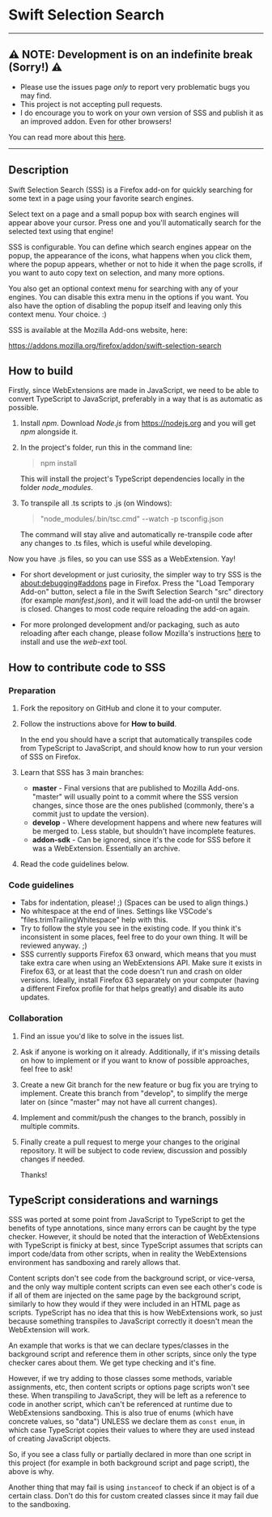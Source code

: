 Swift Selection Search
=================

-------------------------------

## ⚠ NOTE: Development is on an indefinite break (Sorry!) ⚠

- Please use the issues page _only_ to report very problematic bugs you may find.
- This project is not accepting pull requests.
- I do encourage you to work on your own version of SSS and publish it as an improved addon. Even for other browsers!

You can read more about this [here](https://github.com/CanisLupus/swift-selection-search/issues/230).

-------------------------------

## Description

Swift Selection Search (SSS) is a Firefox add-on for quickly searching for some text in a page using your favorite search engines.

Select text on a page and a small popup box with search engines will appear above your cursor. Press one and you'll automatically search for the selected text using that engine!

SSS is configurable. You can define which search engines appear on the popup, the appearance of the icons, what happens when you click them, where the popup appears, whether or not to hide it when the page scrolls, if you want to auto copy text on selection, and many more options.

You also get an optional context menu for searching with any of your engines. You can disable this extra menu in the options if you want. You also have the option of disabling the popup itself and leaving only this context menu. Your choice. :)

SSS is available at the Mozilla Add-ons website, here:

https://addons.mozilla.org/firefox/addon/swift-selection-search

## How to build

Firstly, since WebExtensions are made in JavaScript, we need to be able to convert TypeScript to JavaScript, preferably in a way that is as automatic as possible.

1. Install *npm*. Download *Node.js* from https://nodejs.org and you will get *npm* alongside it.

1. In the project's folder, run this in the command line:
	> npm install

	This will install the project's TypeScript dependencies locally in the folder *node_modules*.

1. To transpile all .ts scripts to .js (on Windows):
	> "node_modules/.bin/tsc.cmd" --watch -p tsconfig.json

	The command will stay alive and automatically re-transpile code after any changes to .ts files, which is useful while developing.

Now you have .js files, so you can use SSS as a WebExtension. Yay!

- For short development or just curiosity, the simpler way to try SSS is the [about:debugging#addons](about:debugging#addons) page in Firefox. Press the "Load Temporary Add-on" button, select a file in the Swift Selection Search "src" directory (for example *manifest.json*), and it will load the add-on until the browser is closed. Changes to most code require reloading the add-on again.

- For more prolonged development and/or packaging, such as auto reloading after each change, please follow Mozilla's instructions [here](https://developer.mozilla.org/Add-ons/WebExtensions/Getting_started_with_web-ext) to install and use the *web-ext* tool.

## How to contribute code to SSS

### Preparation

1. Fork the repository on GitHub and clone it to your computer.

1. Follow the instructions above for **How to build**.

	In the end you should have a script that automatically transpiles code from TypeScript to JavaScript, and should know how to run your version of SSS on Firefox.

1. Learn that SSS has 3 main branches:
	- **master** - Final versions that are published to Mozilla Add-ons. "master" will usually point to a commit where the SSS version changes, since those are the ones published (commonly, there's a commit just to update the version).
	- **develop** -  Where development happens and where new features will be merged to. Less stable, but shouldn't have incomplete features.
	- **addon-sdk** - Can be ignored, since it's the code for SSS before it was a WebExtension. Essentially an archive.

1. Read the code guidelines below.

### Code guidelines

- Tabs for indentation, please! ;) (Spaces can be used to align things.)
- No whitespace at the end of lines. Settings like VSCode's "files.trimTrailingWhitespace" help with this.
- Try to follow the style you see in the existing code. If you think it's inconsistent in some places, feel free to do your own thing. It will be reviewed anyway. ;)
- SSS currently supports Firefox 63 onward, which means that you must take extra care when using an WebExtensions API. Make sure it exists in Firefox 63, or at least that the code doesn't run and crash on older versions. Ideally, install Firefox 63 separately on your computer (having a different Firefox profile for that helps greatly) and disable its auto updates.

### Collaboration

1. Find an issue you'd like to solve in the issues list.

1. Ask if anyone is working on it already. Additionally, if it's missing details on how to implement or if you want to know of possible approaches, feel free to ask!

1. Create a new Git branch for the new feature or bug fix you are trying to implement. Create this branch from "develop", to simplify the merge later on (since "master" may not have all current changes).

1. Implement and commit/push the changes to the branch, possibly in multiple commits.

1. Finally create a pull request to merge your changes to the original repository. It will be subject to code review, discussion and possibly changes if needed.

	Thanks!

## TypeScript considerations and warnings

SSS was ported at some point from JavaScript to TypeScript to get the benefits of type annotations, since many errors can be caught by the type checker. However, it should be noted that the interaction of WebExtensions with TypeScript is finicky at best, since TypeScript assumes that scripts can import code/data from other scripts, when in reality the WebExtensions environment has sandboxing and rarely allows that.

Content scripts don't see code from the background script, or vice-versa, and the only way multiple content scripts can even see each other's code is if all of them are injected on the same page by the background script, similarly to how they would if they were included in an HTML page as scripts. TypeScript has no idea that this is how WebExtensions work, so just because something transpiles to JavaScript correctly it doesn't mean the WebExtension will work.

An example that works is that we can declare types/classes in the background script and reference them in other scripts, since only the type checker cares about them. We get type checking and it's fine.

However, if we try adding to those classes some methods, variable assignments, etc, then content scripts or options page scripts won't see these. When transpiling to JavaScript, they will be left as a reference to code in another script, which can't be referenced at runtime due to WebExtensions sandboxing. This is also true of enums (which have concrete values, so "data") UNLESS we declare them as `const enum`, in which case TypeScript copies their values to where they are used instead of creating JavaScript objects.

So, if you see a class fully or partially declared in more than one script in this project (for example in both background script and page script), the above is why.

Another thing that may fail is using `instanceof` to check if an object is of a certain class. Don't do this for custom created classes since it may fail due to the sandboxing.
